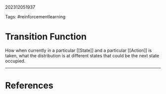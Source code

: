 202312051937

Tags: #reinforcementlearning 

# Transition Function
How when currently in a particular [[State]] and a particular [[Action]] is taken, what the distribution is at different states that could be the next state occupied.

---
# References
